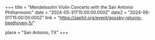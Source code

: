 +++
title = "Mendelssohn Violin Concerto with the San Antonio Philharmonic"
date = "2024-05-31T15:00:00.000Z"
date2 = "2024-06-01T15:00:00.000Z"
link = "https://saphil.org/event/goosby-returns-beethoven-5/"

place = "San Antonio, TX"
+++